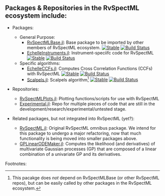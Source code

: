 ## Packages & Repositories in the RvSpectML ecosystem include:
- Packages:
   * General Purpose:
     - [RvSpectMLBase.jl](https://github.com/RvSpectML/RvSpectMLBase.jl): Base package to be imported by other members of RvSpectML ecosystem.
  [![Stable](https://img.shields.io/badge/docs-stable-blue.svg)](https://RvSpectML.github.io/RvSpectMLBase.jl/stable) [![Build Status](https://github.com/RvSpectML/RvSpectMLBase.jl/workflows/CI/badge.svg)](https://github.com/RvSpectML/RvSpectMLBase.jl/actions)
     - [EchelleInstruments.jl](https://github.com/RvSpectML/EchelleInstruments.jl): Instrument-speciifc code for RvSpectML  [![Stable](https://img.shields.io/badge/docs-stable-blue.svg)](https://RvSpectML.github.io/EchelleInstruments.jl/stable)  [![Build Status](https://github.com/RvSpectML/EchelleInstruments.jl/workflows/CI/badge.svg)](https://github.com/RvSpectML/EchelleInstruments.jl/actions)
  * Specific algorithms: 
     - [EchelleCCFs.jl](https://github.com/RvSpectML/EchelleCCFs.jl):  Computes Cross Correlation Functions (CCFs) with RvSpectML  [![Stable](https://img.shields.io/badge/docs-stable-blue.svg)](https://RvSpectML.github.io/EchelleCCFs.jl/stable)  [![Build Status](https://github.com/RvSpectML/EchelleCCFs.jl/workflows/CI/badge.svg)](https://github.com/RvSpectML/EchelleCCFs.jl/actions)
     - [Scalpels.jl](https://github.com/RvSpectML/Scalpels.jl): Scalpels algorithm[^indep]  [![Stable](https://img.shields.io/badge/docs-stable-blue.svg)](https://RvSpectML.github.io/Scalpels.jl/stable)  [![Build Status](https://github.com/RvSpectML/Scalpels.jl/workflows/CI/badge.svg)](https://github.com/RvSpectML/Scalpels.jl/actions)

- Repositories:
   * [RvSpectMLPlots.jl](https://github.com/RvSpectML/RvSpectMLPlots.jl):  Plotting functions/scripts for use with RvSpectML
   * [Experimental.jl](https://github.com/RvSpectML/Experimental.jl): Repo for multiple pieces of code that are still in the development/research/experimental/untested stage.
  
- Related packages, but not integrated into RvSpectML (yet?):
  * [RvSpectML.jl](https://github.com/eford/RvSpectML.jl):  Original RvSpectML omnibus package.  We intend for this package to undergo a major refactoring, now that much functionality is being moved into smaller packages above.
  * [GPLinearODEMaker.jl](https://github.com/christiangil/GPLinearODEMaker.jl):  Computes the likelihood (and derivatives) of multivariate Gaussian processes (GP) that are composed of a linear combination of a univariate GP and its derivatives.


Footnotes:

[^indep]: This pacakge does *not* depend on RvSpectMLBase (or other RvSpectML repos), but can be easily called by other packages in the RvSpectML ecosystem.
